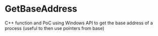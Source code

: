 # GetBaseAddress
C++ function and PoC using Windows API to get the base address of a process (useful to then use pointers from base)
